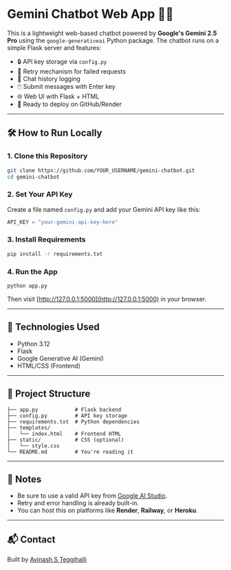 # Gemini Chatbot Web App 💬✨

This is a lightweight web-based chatbot powered by **Google's Gemini 2.5 Pro** using the `google-generativeai` Python package. The chatbot runs on a simple Flask server and features:

- 🔒 API key storage via `config.py`
- 🔁 Retry mechanism for failed requests
- 💬 Chat history logging
- 🖱️ Submit messages with Enter key
- 🌐 Web UI with Flask + HTML
- 🚀 Ready to deploy on GitHub/Render

---

## 🛠 How to Run Locally

### 1. Clone this Repository
```bash
git clone https://github.com/YOUR_USERNAME/gemini-chatbot.git
cd gemini-chatbot
```

### 2. Set Your API Key
Create a file named `config.py` and add your Gemini API key like this:

```python
API_KEY = "your-gemini-api-key-here"
```

### 3. Install Requirements
```bash
pip install -r requirements.txt
```

### 4. Run the App
```bash
python app.py
```

Then visit [http://127.0.0.1:5000](http://127.0.0.1:5000) in your browser.

---

## 🧪 Technologies Used

- Python 3.12
- Flask
- Google Generative AI (Gemini)
- HTML/CSS (Frontend)

---

## 📂 Project Structure

```
├── app.py            # Flask backend
├── config.py         # API key storage
├── requirements.txt  # Python dependencies
├── templates/
│   └── index.html    # Frontend HTML
├── static/           # CSS (optional)
│   └── style.css
└── README.md         # You're reading it
```

---

## 🧠 Notes

- Be sure to use a valid API key from [Google AI Studio](https://makersuite.google.com/app).
- Retry and error handling is already built-in.
- You can host this on platforms like **Render**, **Railway**, or **Heroku**.

---

## 📬 Contact

Built by [Avinash S Teggihalli](https://github.com/Avinashsteggihalli)
